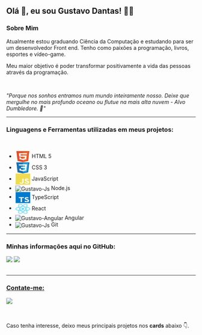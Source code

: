 ## Olá 👋, eu sou Gustavo Dantas! 👨‍💻

### Sobre Mim

Atualmente estou graduando Ciência da Computação e estudando para ser um desenvolvedor Front end. Tenho como paixões a programação, livros, esportes e vídeo-game.

Meu maior objetivo é poder transformar positivamente a vida das pessoas através da programação. 


<br>

*"Porque nos sonhos entramos num mundo inteiramente nosso. Deixe que mergulhe no mais profundo oceano ou flutue na mais alta nuvem - Alvo Dumbledore. 🧙"*

---

### Linguagens e Ferramentas utilizadas em meus projetos:

<div style="display: inline_block"><br>
  <ul>
    <li>
      <img align="center" alt="Gustavo-HTML" height="30" width="40" src="https://raw.githubusercontent.com/devicons/devicon/master/icons/html5/html5-original.svg">
      HTML 5
    </li>
    <li>
      <img align="center" alt="Gustavo-CSS" height="30" width="40" src="https://raw.githubusercontent.com/devicons/devicon/master/icons/css3/css3-original.svg">
      CSS 3
    </li>
    <li>
      <img align="center" alt="Gustavo-Js" height="30" width="40" src="https://raw.githubusercontent.com/devicons/devicon/master/icons/javascript/javascript-plain.svg">
      JavaScript
    </li>
    <li>
      <img align="center" alt="Gustavo-Js" height="30" width="40" src="https://cdn.jsdelivr.net/gh/devicons/devicon/icons/nodejs/nodejs-original.svg">
      Node.js
    </li>
    <li>
      <img align="center" alt="Gustavo-Ts" height="30" width="40" src="https://raw.githubusercontent.com/devicons/devicon/master/icons/typescript/typescript-plain.svg">
      TypeScript
    </li>
    <li>
      <img align="center" alt="Gustavo-React" height="30" width="40" src="https://raw.githubusercontent.com/devicons/devicon/master/icons/react/react-original.svg">
      React
    </li>
    <li>
      <img align="center" alt="Gustavo-Angular" height="30" width="40" src="https://cdn.jsdelivr.net/gh/devicons/devicon/icons/angularjs/angularjs-original.svg" />     
      Angular
    </li>
    <li>
      <img align="center" alt="Gustavo-Js" height="30" width="40" src="https://cdn.jsdelivr.net/gh/devicons/devicon/icons/git/git-original.svg">
      Git
    </li>
  </ul>
</div>

---

### Minhas informações aqui no GitHub:

<div>
<img height="180em" src="https://github-readme-stats.vercel.app/api?username=gustavomarim&show_icons=true&theme=tokyonight&include_all_commits=true&count_private=true"/>
<a href="https://github.com/gustavomarim">
<img height="180em" src="https://github-readme-stats.vercel.app/api/top-langs/?username=gustavomarim&layout=compact&langs_count=7&theme=tokyonight"/>
</div>
  
<br>
  
---

### Contate-me:

[<img src="https://img.shields.io/badge/linkedin-%230077B5.svg?&style=for-the-badge&logo=linkedin&logoColor=white" />](https://www.linkedin.com/in/gustavodantasmarim/) 

 <br>
  
 Caso tenha interesse, deixo meus principais projetos nos **cards** abaixo 👇.
